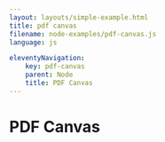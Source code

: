 ```yaml
---
layout: layouts/simple-example.html
title: pdf canvas
filename: node-examples/pdf-canvas.js
language: js

eleventyNavigation:
    key: pdf-canvas
    parent: Node
    title: PDF Canvas
---
```

# PDF Canvas